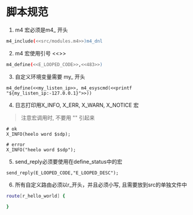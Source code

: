 # 脚本规范

1. m4 宏必须是m4_ 开头

```sh
m4_include(<<src/modules.m4>>)m4_dnl
```

2. m4 宏使用引号 <<>>

```sh
m4_define(<<E_LOOPED_CODE>>,<<483>>)
```

3. 自定义环境变量需要 my_ 开头

```
m4_define(<<my_listen_ip>>, m4_esyscmd(<<printf "${my_listen_ip:-127.0.0.1}">>))
```

4. 日志打印用X_INFO, X_ERR, X_WARN, X_NOTICE 宏

> 注意宏调用时, 不要用 "" 引起来

```
# ok
X_INFO(heelo word $sdp);

# error
X_INFO("heelo word $sdp");
```

5. send_reply必须要使用在define_status中的宏

```
send_reply(E_LOOPED_CODE,"E_LOOPED_DESC");
```

6. 所有自定义路由必须以r_开头，并且必须小写, 且需要放到src的单独文件中

```sh
route[r_hello_world] {

}
```
